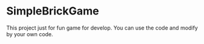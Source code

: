 # SimpleBrickGame
This project just for fun game for develop. You can use the code and modify by your own code.
